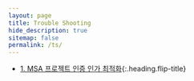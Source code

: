 ```yaml
---
layout: page
title: Trouble Shooting
hide_description: true
sitemap: false
permalink: /ts/ 
---
```


* [1. MSA 프로젝트 인증 인가 최적화]{:.heading.flip-title}

[1. MSA 프로젝트 인증 인가 최적화]: 1.md


[//]: # (Template)

[//]: # ()
[//]: # (## 문제 상황)

[//]: # (- 어떤 것을 하려다가 문제가 발생했는가?)

[//]: # (- 발생한 환경, 프로그램)

[//]: # (- 발생한 문제&#40;에러&#41;)

[//]: # ()
[//]: # (## 원인)

[//]: # (- 추정되는 원인)

[//]: # (- 실제 원인)

[//]: # ()
[//]: # (## 최종 해결)

[//]: # (- 최종 해결을 위한 시행착오&#40;optional&#41;)

[//]: # (- 해결방법)

[//]: # ()
[//]: # (## 참고자료)